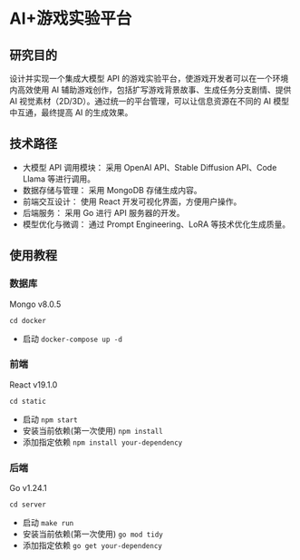 # AI+游戏实验平台

## 研究目的

设计并实现一个集成大模型 API 的游戏实验平台，使游戏开发者可以在一个环境内高效使用 AI 辅助游戏创作，包括扩写游戏背景故事、生成任务分支剧情、提供 AI 视觉素材（2D/3D）。通过统一的平台管理，可以让信息资源在不同的 AI 模型中互通，最终提高 AI 的生成效果。

## 技术路径

- 大模型 API 调用模块：
  采用 OpenAI API、Stable Diffusion API、Code Llama 等进行调用。
- 数据存储与管理：
  采用 MongoDB 存储生成内容。
- 前端交互设计：
  使用 React 开发可视化界面，方便用户操作。
- 后端服务：
  采用 Go 进行 API 服务器的开发。
- 模型优化与微调：
  通过 Prompt Engineering、LoRA 等技术优化生成质量。

## 使用教程

### 数据库

Mongo v8.0.5

`cd docker`

- 启动 `docker-compose up -d`

### 前端

React v19.1.0

`cd static`

- 启动 `npm start`
- 安装当前依赖(第一次使用) `npm install`
- 添加指定依赖 `npm install your-dependency`

### 后端

Go v1.24.1

`cd server`

- 启动 `make run`
- 安装当前依赖(第一次使用) `go mod tidy`
- 添加指定依赖 `go get your-dependency`
